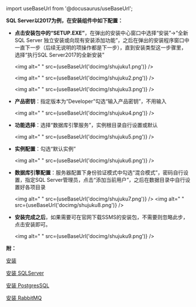 
import useBaseUrl from '@docusaurus/useBaseUrl';

**SQL Server以2017为例，在安装组件中如下配置：**

* **点击安装包中的“SETUP.EXE”**，在弹出的安装中心窗口中选择“安装”→“全新SQL Server 独立安装或向现有安装添加功能”，之后在弹出的安装程序窗口中一直下一步（后续无说明的项操作都是下一步），直到安装类型这一步骤里，选择“执行SQL Server2017的全新安装”

  <img alt=" " src={useBaseUrl('docimg/shujuku1.png')} />

  <img alt=" " src={useBaseUrl('docimg/shujuku2.png')} />
  
  <img alt=" " src={useBaseUrl('docimg/shujuku3.png')} />

* **产品密钥**：指定版本为“Developer”勾选“输入产品密钥”，不用输入

  <img alt=" " src={useBaseUrl('docimg/shujuku4.png')} />

* **功能选择**：选择“数据库引擎服务”，实例根目录自行设置或默认

  <img alt=" " src={useBaseUrl('docimg/shujuku5.png')} />

* **实例配置**：勾选“默认实例”

  <img alt=" " src={useBaseUrl('docimg/shujuku6.png')} />

* **数据库引擎配置**：服务器配置下身份验证模式中勾选“混合模式”，密码自行设置，指定SQL Server管理员，点击“添加当前用户”，之后在数据目录中自行设置好各项目录

  <img alt=" " src={useBaseUrl('docimg/shujuku7.png')} />
  <img alt=" " src={useBaseUrl('docimg/shujuku8.png')} />

* **安装完成之后**，如果需要可在官网下载SSMS的安装包，不需要则忽略此步，点击安装即可。

  <img alt=" " src={useBaseUrl('docimg/shujuku9.png')} />

**附：**

[安装](安装/安装.md)

[安装 SQLServer](安装/安装SQLServer.md)

[安装 PostgresSQL](安装/安装PostgresSQL.md)

[安装 RabbitMQ](安装/安装RabbitMQ.md)
